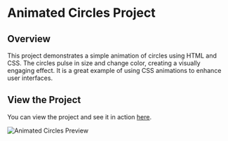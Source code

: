 # Animated Circles Project 

## Overview

This project demonstrates a simple animation of circles using HTML and CSS. The circles pulse in size and change color, creating a visually engaging effect. It is a great example of using CSS animations to enhance user interfaces.

## View the Project

You can view the project and see it in action [here](https://github.com/your-username/Animated-Circles-Project). 

![Animated Circles Preview](https://via.placeholder.com/600x200.png?text=Animated+Circles+Preview) <!-- Replace this with an actual screenshot if you have one -->
